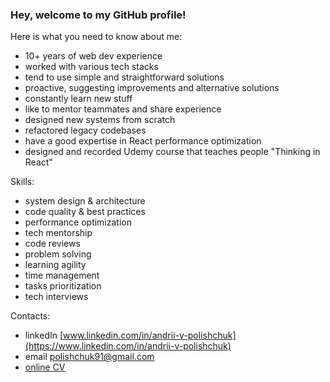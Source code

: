 ### Hey, welcome to my GitHub profile!

Here is what you need to know about me:
- 10+ years of web dev experience
- worked with various tech stacks
- tend to use simple and straightforward solutions
- proactive, suggesting improvements and alternative solutions
- constantly learn new stuff
- like to mentor teammates and share experience
- designed new systems from scratch
- refactored legacy codebases
- have a good expertise in React performance optimization
- designed and recorded Udemy course that teaches people "Thinking in React"

Skills:
- system design & architecture
- code quality & best practices
- performance optimization
- tech mentorship
- code reviews
- problem solving
- learning agility
- time management
- tasks prioritization
- tech interviews

Contacts:
  - linkedIn [www.linkedin.com/in/andrii-v-polishchuk](https://www.linkedin.com/in/andrii-v-polishchuk)
  - email [polishchuk91@gmail.com](mailto:polishchuk91@gmail.com)
  - [online CV](https://a-polishchuk.github.io/cv/)
